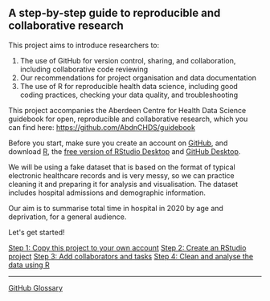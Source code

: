 ## A step-by-step guide to reproducible and collaborative research

This project aims to introduce researchers to:

1. The use of GitHub for version control, sharing, and collaboration, including collaborative code reviewing
2. Our recommendations for project organisation and data documentation
3. The use of R for reproducible health data science, including good coding practices, checking your data quality, and troubleshooting

This project accompanies the Aberdeen Centre for Health Data Science guidebook for open, reproducible and collaborative research, which you can find here: https://github.com/AbdnCHDS/guidebook

Before you start, make sure you create an account on [GitHub](https://github.com/), and download [R](https://cloud.r-project.org/), the [free version of RStudio Desktop](https://www.rstudio.com/products/rstudio/download/) and [GitHub Desktop](https://desktop.github.com/).

We will be using a fake dataset that is based on the format of typical electronic healthcare records and is very messy, so we can practice cleaning it and preparing it for analysis and visualisation. The dataset includes hospital admissions and demographic information.

Our aim is to summarise total time in hospital in 2020 by age and deprivation, for a general audience.

Let's get started!

[Step 1: Copy this project to your own account]()
[Step 2: Create an RStudio project]()
[Step 3: Add collaborators and tasks]()
[Step 4: Clean and analyse the data using R]()

---
[GitHub Glossary]()
